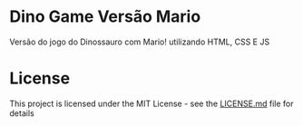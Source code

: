# Dino Game Versão Mario 
Versão do jogo do Dinossauro com Mario! utilizando HTML, CSS E JS











# License
This project is licensed under the MIT License - see the [LICENSE.md](LICENSE.md) file for details

